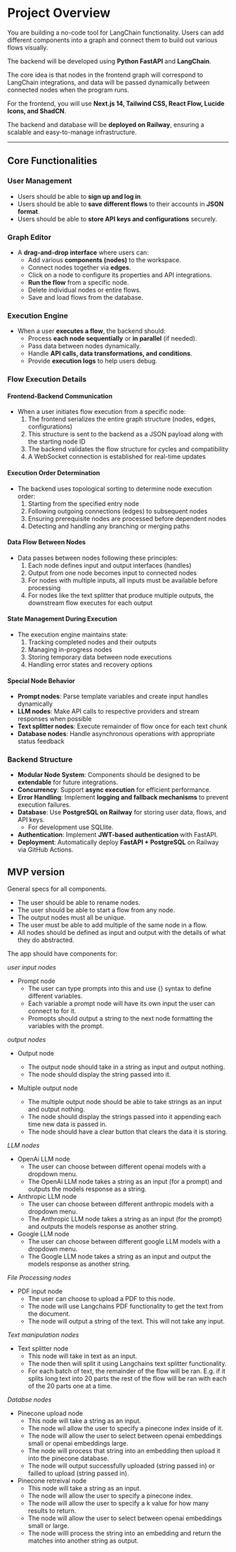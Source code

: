# Project Overview

You are building a no-code tool for LangChain functionality. Users can add different components into a graph and connect them to build out various flows visually.

The backend will be developed using **Python FastAPI** and **LangChain**. 

The core idea is that nodes in the frontend graph will correspond to LangChain integrations, and data will be passed dynamically between connected nodes when the program runs.

For the frontend, you will use **Next.js 14, Tailwind CSS, React Flow, Lucide Icons, and ShadCN**.

The backend and database will be **deployed on Railway**, ensuring a scalable and easy-to-manage infrastructure.

---

## Core Functionalities

### User Management

- Users should be able to **sign up and log in**.
- Users should be able to **save different flows** to their accounts in **JSON format**.
- Users should be able to **store API keys and configurations** securely.

### Graph Editor

- A **drag-and-drop interface** where users can:
  - Add various **components (nodes)** to the workspace.
  - Connect nodes together via **edges**.
  - Click on a node to configure its properties and API integrations.
  - **Run the flow** from a specific node.
  - Delete individual nodes or entire flows.
  - Save and load flows from the database.

### Execution Engine

- When a user **executes a flow**, the backend should:
  - Process **each node sequentially** or **in parallel** (if needed).
  - Pass data between nodes dynamically.
  - Handle **API calls, data transformations, and conditions**.
  - Provide **execution logs** to help users debug.

### Flow Execution Details

#### Frontend-Backend Communication
- When a user initiates flow execution from a specific node:
  1. The frontend serializes the entire graph structure (nodes, edges, configurations)
  2. This structure is sent to the backend as a JSON payload along with the starting node ID
  3. The backend validates the flow structure for cycles and compatibility
  4. A WebSocket connection is established for real-time updates

#### Execution Order Determination
- The backend uses topological sorting to determine node execution order:
  1. Starting from the specified entry node
  2. Following outgoing connections (edges) to subsequent nodes
  3. Ensuring prerequisite nodes are processed before dependent nodes
  4. Detecting and handling any branching or merging paths

#### Data Flow Between Nodes
- Data passes between nodes following these principles:
  1. Each node defines input and output interfaces (handles)
  2. Output from one node becomes input to connected nodes
  3. For nodes with multiple inputs, all inputs must be available before processing
  4. For nodes like the text splitter that produce multiple outputs, the downstream flow executes for each output

#### State Management During Execution
- The execution engine maintains state:
  1. Tracking completed nodes and their outputs
  2. Managing in-progress nodes
  3. Storing temporary data between node executions
  4. Handling error states and recovery options

#### Special Node Behavior
- **Prompt nodes**: Parse template variables and create input handles dynamically
- **LLM nodes**: Make API calls to respective providers and stream responses when possible
- **Text splitter nodes**: Execute remainder of flow once for each text chunk
- **Database nodes**: Handle asynchronous operations with appropriate status feedback

### Backend Structure

- **Modular Node System**: Components should be designed to be **extendable** for future integrations.
- **Concurrency**: Support **async execution** for efficient performance.
- **Error Handling**: Implement **logging and fallback mechanisms** to prevent execution failures.
- **Database**: Use **PostgreSQL on Railway** for storing user data, flows, and API keys.
    - For development use SQLlite.
- **Authentication**: Implement **JWT-based authentication** with FastAPI.
- **Deployment**: Automatically deploy **FastAPI + PostgreSQL** on Railway via GitHub Actions.

## MVP version

General specs for all components.

- The user should be able to rename nodes.
- The user should be able to start a flow from any node.
- The output nodes must all be unique.
- The user must be able to add multiple of the same node in a flow.
- All nodes should be defined as input and output with the details of what they do abstracted.

The app should have components for:

*user input nodes*

- Prompt node
    - The user can type prompts into this and use {} syntax to define different variables.
    - Each variable a prompt node will have its own input the user can connect to for it.
    - Promopts should output a string to the next node formatting the variables with the prompt.

*output nodes*

- Output node
    - The output node should take in a string as input and output nothing.
    - The node should display the string passed into it.

- Multiple output node
    - The multiple output node should be able to take strings as an input and output nothing.
    - The node should display the strings passed into it appending each time new data is passed in. 
    - The node should have a clear button that clears the data it is storing.

*LLM nodes*

- OpenAi LLM node
    - The user can choose between different openai models with a dropdown menu.
    - The OpenAi LLM node takes a string as an input (for a prompt) and outputs the models response as a string.
- Anthropic LLM node
    - The user can choose between different anthropic models with a dropdown menu.
    - The Anthropic LLM node takes a string as an input (for the prompt) and outputs the models response as another string.
- Google LLM node
    - The user can choose between different google LLM models with a dropdown menu.
    - The Google LLM node takes a string as an input and output the models response as another string.

*File Processing nodes*

- PDF input node
    - The user can choose to upload a PDF to this node.
    - The node will use Langchains PDF functionality to get the text from the document.
    - The node will output a string of the text. This will not take any input.

*Text manipulation nodes*

- Text splitter node
    - This node will take in text as an input. 
    - The node then will split it using Langchains text splitter functionality.
    - For each batch of text, the remainder of the flow will be ran. E.g. if it splits long text into 20 parts the rest of the flow will be ran with each of the 20 parts one at a time.

*Databse nodes*

- Pinecone upload node
    - This node will take a string as an input.
    - The node wil allow the user to specify a pinecone index inside of it.
    - The node will allow the user to select between openai embeddings small or openai embeddings large.
    - The node will process that string into an embedding then upload it into the pinecone database.
    - The node will output successfully uploaded (string passed in) or failled to upload (string passed in).
- Pinecone retreival node
    - This node will take a string as an input.
    - The node will allow the user to specify a pinecone index.
    - The node will allow the user to specify a k value for how many results to return.
    - The node will allow the user to select between openai embeddings small or large.
    - The node willl process the string into an embedding and return the matches into another string as output.

